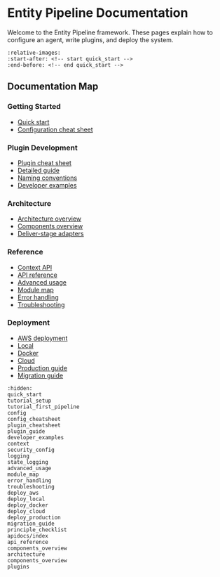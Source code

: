 # Entity Pipeline Documentation

Welcome to the Entity Pipeline framework. These pages explain how to configure an agent, write plugins, and deploy the system.

```{include} ../../README.md
:relative-images:
:start-after: <!-- start quick_start -->
:end-before: <!-- end quick_start -->
```

## Documentation Map

### Getting Started
- [Quick start](quick_start.md)
- [Configuration cheat sheet](config_cheatsheet.md)

### Plugin Development
- [Plugin cheat sheet](plugin_cheatsheet.md)
- [Detailed guide](plugin_guide.md)
- [Naming conventions](plugins.md)
- [Developer examples](developer_examples.md)

### Architecture
- [Architecture overview](../../architecture/overview.md)
- [Components overview](components_overview.md)
- [Deliver-stage adapters](components_overview.md#deliver-stage-adapters)

### Reference
- [Context API](context.md)
- [API reference](api_reference.md)
- [Advanced usage](advanced_usage.md)
- [Module map](module_map.md)
- [Error handling](error_handling.md)
- [Troubleshooting](troubleshooting.md)

### Deployment
- [AWS deployment](deploy_aws.md)
- [Local](deploy_local.md)
- [Docker](deploy_docker.md)
- [Cloud](deploy_cloud.md)
- [Production guide](deploy_production.md)
- [Migration guide](migration_guide.md)

```{toctree}
:hidden:
quick_start
tutorial_setup
tutorial_first_pipeline
config
config_cheatsheet
plugin_cheatsheet
plugin_guide
developer_examples
context
security_config
logging
state_logging
advanced_usage
module_map
error_handling
troubleshooting
deploy_aws
deploy_local
deploy_docker
deploy_cloud
deploy_production
migration_guide
principle_checklist
apidocs/index
api_reference
components_overview
architecture
components_overview
plugins
```
